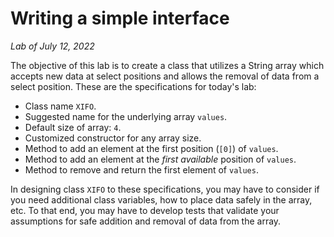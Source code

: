 # Writing a simple interface
_Lab of July 12, 2022_

The objective of this lab is to create a class that utilizes a String array which accepts new data at select positions and allows the removal of data from a select position. These are the specifications for today's lab:

* Class name `XIFO`.
* Suggested name for the underlying array `values`.
* Default size of array: `4`.
* Customized constructor for any array size.
* Method to add an element at the first position (`[0]`) of `values`.
* Method to add an element at the *first available* position of `values`.
* Method to remove and return the first element of `values`.

In designing class `XIFO` to these specifications, you may have to consider if you need additional class variables, how to place data safely in the array, etc. To that end, you may have to develop tests that validate your assumptions for safe addition and removal of data from the array.
